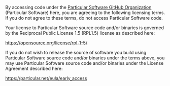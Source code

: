 By accessing code under the [Particular Software GitHub Organization](https://github.com/Particular) (Particular Software) here, you are agreeing to the following licensing terms.
If you do not agree to these terms, do not access Particular Software code.

Your license to Particular Software source code and/or binaries is governed by the Reciprocal Public License 1.5 (RPL1.5) license as described here: 

https://opensource.org/license/rpl-1-5/

If you do not wish to release the source of software you build using Particular Software source code and/or binaries under the terms above, you may use Particular Software source code and/or binaries under the License Agreement described here:

https://particular.net/eula/early_access
